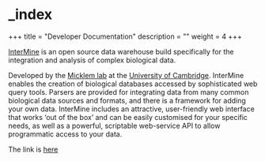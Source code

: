 # \_index

+++ title = "Developer Documentation" description = "" weight = 4 +++

[InterMine](http://www.intermine.org/) is an open source data warehouse build specifically for the integration and analysis of complex biological data.

  
 Developed by the [Micklem lab](http://www.micklemlab.org/) at the [University of Cambridge](https://www.gen.cam.ac.uk/). InterMine enables the creation of biological databases accessed by sophisticated web query tools. Parsers are provided for integrating data from many common biological data sources and formats, and there is a framework for adding your own data. InterMine includes an attractive, user-friendly web interface that works ‘out of the box’ and can be easily customised for your specific needs, as well as a powerful, scriptable web-service API to allow programmatic access to your data.

The link is [here](https://intermine.readthedocs.io/en/latest/)

